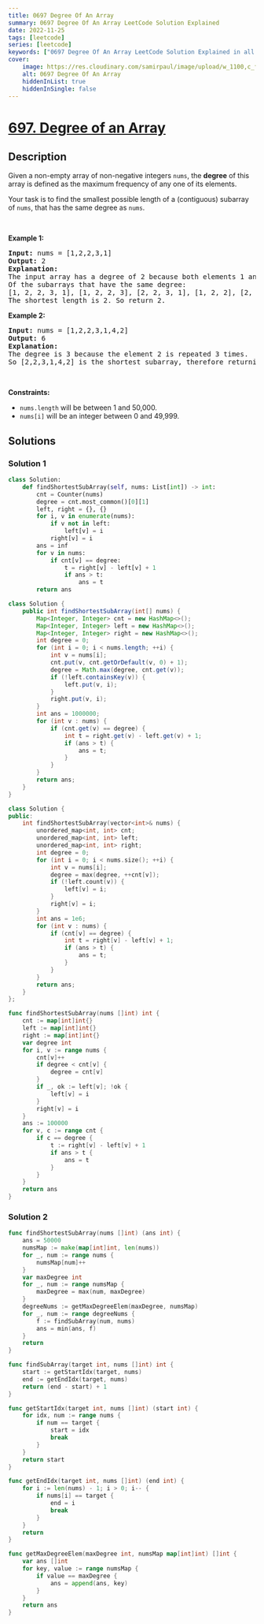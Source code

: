 ```yaml
---
title: 0697 Degree Of An Array
summary: 0697 Degree Of An Array LeetCode Solution Explained
date: 2022-11-25
tags: [leetcode]
series: [leetcode]
keywords: ["0697 Degree Of An Array LeetCode Solution Explained in all languages", "0697 Degree Of An Array", "LeetCode", "leetcode solution in Python3 C++ Java Go PHP Ruby Swift TypeScript Rust C# JavaScript C", "GeeksforGeeks", "InterviewBit", "Coding Ninjas", "HackerRank", "HackerEarth", "CodeChef", "TopCoder", "AlgoExpert", "freeCodeCamp", "Codeforces", "GitHub", "AtCoder", "Samir Paul"]
cover:
    image: https://res.cloudinary.com/samirpaul/image/upload/w_1100,c_fit,co_rgb:FFFFFF,l_text:Arial_75_bold:0697 Degree Of An Array - Solution Explained/problem-solving.webp
    alt: 0697 Degree Of An Array
    hiddenInList: true
    hiddenInSingle: false
---
```



# [697. Degree of an Array](https://leetcode.com/problems/degree-of-an-array)


## Description

<p>Given a non-empty array of non-negative integers <code>nums</code>, the <b>degree</b> of this array is defined as the maximum frequency of any one of its elements.</p>

<p>Your task is to find the smallest possible length of a (contiguous) subarray of <code>nums</code>, that has the same degree as <code>nums</code>.</p>

<p>&nbsp;</p>
<p><strong class="example">Example 1:</strong></p>

<pre>
<strong>Input:</strong> nums = [1,2,2,3,1]
<strong>Output:</strong> 2
<strong>Explanation:</strong> 
The input array has a degree of 2 because both elements 1 and 2 appear twice.
Of the subarrays that have the same degree:
[1, 2, 2, 3, 1], [1, 2, 2, 3], [2, 2, 3, 1], [1, 2, 2], [2, 2, 3], [2, 2]
The shortest length is 2. So return 2.
</pre>

<p><strong class="example">Example 2:</strong></p>

<pre>
<strong>Input:</strong> nums = [1,2,2,3,1,4,2]
<strong>Output:</strong> 6
<strong>Explanation:</strong> 
The degree is 3 because the element 2 is repeated 3 times.
So [2,2,3,1,4,2] is the shortest subarray, therefore returning 6.
</pre>

<p>&nbsp;</p>
<p><strong>Constraints:</strong></p>

<ul>
	<li><code>nums.length</code> will be between 1 and 50,000.</li>
	<li><code>nums[i]</code> will be an integer between 0 and 49,999.</li>
</ul>

## Solutions

### Solution 1

<!-- tabs:start -->

```python
class Solution:
    def findShortestSubArray(self, nums: List[int]) -> int:
        cnt = Counter(nums)
        degree = cnt.most_common()[0][1]
        left, right = {}, {}
        for i, v in enumerate(nums):
            if v not in left:
                left[v] = i
            right[v] = i
        ans = inf
        for v in nums:
            if cnt[v] == degree:
                t = right[v] - left[v] + 1
                if ans > t:
                    ans = t
        return ans
```

```java
class Solution {
    public int findShortestSubArray(int[] nums) {
        Map<Integer, Integer> cnt = new HashMap<>();
        Map<Integer, Integer> left = new HashMap<>();
        Map<Integer, Integer> right = new HashMap<>();
        int degree = 0;
        for (int i = 0; i < nums.length; ++i) {
            int v = nums[i];
            cnt.put(v, cnt.getOrDefault(v, 0) + 1);
            degree = Math.max(degree, cnt.get(v));
            if (!left.containsKey(v)) {
                left.put(v, i);
            }
            right.put(v, i);
        }
        int ans = 1000000;
        for (int v : nums) {
            if (cnt.get(v) == degree) {
                int t = right.get(v) - left.get(v) + 1;
                if (ans > t) {
                    ans = t;
                }
            }
        }
        return ans;
    }
}
```

```cpp
class Solution {
public:
    int findShortestSubArray(vector<int>& nums) {
        unordered_map<int, int> cnt;
        unordered_map<int, int> left;
        unordered_map<int, int> right;
        int degree = 0;
        for (int i = 0; i < nums.size(); ++i) {
            int v = nums[i];
            degree = max(degree, ++cnt[v]);
            if (!left.count(v)) {
                left[v] = i;
            }
            right[v] = i;
        }
        int ans = 1e6;
        for (int v : nums) {
            if (cnt[v] == degree) {
                int t = right[v] - left[v] + 1;
                if (ans > t) {
                    ans = t;
                }
            }
        }
        return ans;
    }
};
```

```go
func findShortestSubArray(nums []int) int {
	cnt := map[int]int{}
	left := map[int]int{}
	right := map[int]int{}
	var degree int
	for i, v := range nums {
		cnt[v]++
		if degree < cnt[v] {
			degree = cnt[v]
		}
		if _, ok := left[v]; !ok {
			left[v] = i
		}
		right[v] = i
	}
	ans := 100000
	for v, c := range cnt {
		if c == degree {
			t := right[v] - left[v] + 1
			if ans > t {
				ans = t
			}
		}
	}
	return ans
}
```

<!-- tabs:end -->

### Solution 2

<!-- tabs:start -->

```go
func findShortestSubArray(nums []int) (ans int) {
	ans = 50000
	numsMap := make(map[int]int, len(nums))
	for _, num := range nums {
		numsMap[num]++
	}
	var maxDegree int
	for _, num := range numsMap {
		maxDegree = max(num, maxDegree)
	}
	degreeNums := getMaxDegreeElem(maxDegree, numsMap)
	for _, num := range degreeNums {
		f := findSubArray(num, nums)
		ans = min(ans, f)
	}
	return
}

func findSubArray(target int, nums []int) int {
	start := getStartIdx(target, nums)
	end := getEndIdx(target, nums)
	return (end - start) + 1
}

func getStartIdx(target int, nums []int) (start int) {
	for idx, num := range nums {
		if num == target {
			start = idx
			break
		}
	}
	return start
}

func getEndIdx(target int, nums []int) (end int) {
	for i := len(nums) - 1; i > 0; i-- {
		if nums[i] == target {
			end = i
			break
		}
	}
	return
}

func getMaxDegreeElem(maxDegree int, numsMap map[int]int) []int {
	var ans []int
	for key, value := range numsMap {
		if value == maxDegree {
			ans = append(ans, key)
		}
	}
	return ans
}
```

<!-- tabs:end -->

<!-- end -->
